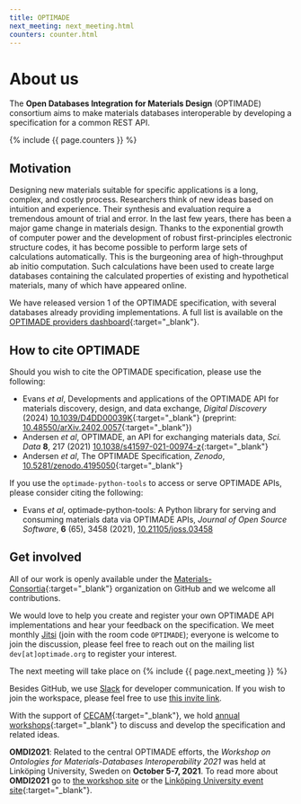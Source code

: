 ```yaml
---
title: OPTIMADE
next_meeting: next_meeting.html
counters: counter.html
---
```


# About us

The **Open Databases Integration for Materials Design** (OPTIMADE) consortium aims to make materials databases interoperable by developing a specification for a common REST API.


{% include {{ page.counters }} %}


## Motivation

Designing new materials suitable for specific applications is a long, complex, and costly process.
Researchers think of new ideas based on intuition and experience.
Their synthesis and evaluation require a tremendous amount of trial and error.
In the last few years, there has been a major game change in materials design.
Thanks to the exponential growth of computer power and the development of robust first-principles electronic structure codes, it has become possible to perform large sets of calculations automatically.
This is the burgeoning area of high-throughput ab initio computation.
Such calculations have been used to create large databases containing the calculated properties of existing and hypothetical materials, many of which have appeared online.

We have released version 1 of the OPTIMADE specification, with several databases already providing implementations.
A full list is available on the [OPTIMADE providers dashboard](https://www.optimade.org/providers-dashboard/){:target="_blank"}.

## How to cite OPTIMADE

Should you wish to cite the OPTIMADE specification, please use the following:

- Evans *et al*, Developments and applications of the OPTIMADE API for materials discovery, design, and data exchange, *Digital Discovery* (2024) [10.1039/D4DD00039K](https://doi.org/10.1039/D4DD00039K){:target="_blank"} (preprint: [10.48550/arXiv.2402.0057](https://doi.org/10.48550/arXiv.2402.00572){:target="_blank"})
- Andersen *et al*, OPTIMADE, an API for exchanging materials data, *Sci.  Data* **8**, 217 (2021) [10.1038/s41597-021-00974-z](https://doi.org/10.1038/s41597-021-00974-z){:target="_blank"}
- Andersen *et al*, The OPTIMADE Specification, *Zenodo*, [10.5281/zenodo.4195050](https://doi.org/10.5281/zenodo.4195050){:target="_blank"}

If you use the `optimade-python-tools` to access or serve OPTIMADE APIs, please consider citing the following:

- Evans *et al*, optimade-python-tools: A Python library for serving and consuming materials data via OPTIMADE APIs, *Journal of Open Source Software*, **6** (65), 3458 (2021), [10.21105/joss.03458](https://doi.org/10.21105/joss.03458)

## Get involved

All of our work is openly available under the [Materials-Consortia](https://github.com/Materials-Consortia/){:target="_blank"} organization on GitHub and we welcome all contributions.

We would love to help you create and register your own OPTIMADE API implementations and hear your feedback on the specification.
We meet monthly [Jitsi](https://meet.jit.si) (join with the room code `OPTIMADE`); everyone is welcome to join the discussion, please feel free to reach out on the mailing list
`dev[at]optimade.org` to register your interest.

The next meeting will take place on {% include {{ page.next_meeting }} %}

Besides GitHub, we use [Slack](https://optimade.slack.com) for developer communication.
If you wish to join the workspace, please feel free to use [this invite link](https://join.slack.com/t/optimade/shared_invite/zt-1m52h9p41-hKS4w4SQ1pFg~VnNLboLFg).

With the support of [CECAM](https://www.cecam.org){:target="_blank"}, we hold [annual workshops](https://www.cecam.org/search#stq=%22Open%20Databases%20Integration%20for%20Materials%20Design%22&stp=1){:target="_blank"} to discuss and develop the specification and related ideas.

**OMDI2021**: Related to the central OPTIMADE efforts, the *Workshop on Ontologies for Materials-Databases Interoperability 2021* was held at Linköping University, Sweden on **October 5-7, 2021**.
To read more about **OMDI2021** go to [the workshop site](omdi2021) or the [Linköping University event site](https://liu.se/en/research/omdi2021){:target="_blank"}.
